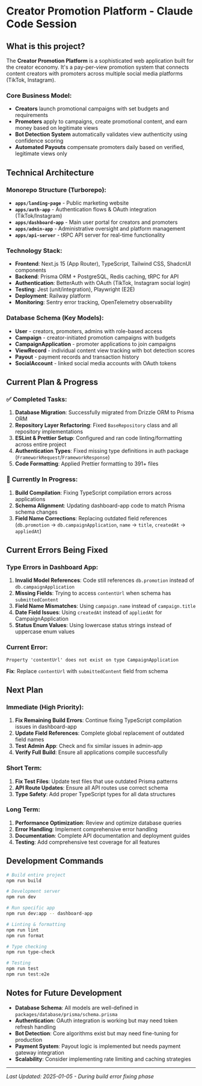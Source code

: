 # Creator Promotion Platform - Claude Code Session

## What is this project?

The **Creator Promotion Platform** is a sophisticated web application built for the creator economy. It's a pay-per-view promotion system that connects content creators with promoters across multiple social media platforms (TikTok, Instagram).

### Core Business Model:

- **Creators** launch promotional campaigns with set budgets and requirements
- **Promoters** apply to campaigns, create promotional content, and earn money based on legitimate views
- **Bot Detection System** automatically validates view authenticity using confidence scoring
- **Automated Payouts** compensate promoters daily based on verified, legitimate views only

## Technical Architecture

### Monorepo Structure (Turborepo):

- **`apps/landing-page`** - Public marketing website
- **`apps/auth-app`** - Authentication flows & OAuth integration (TikTok/Instagram)
- **`apps/dashboard-app`** - Main user portal for creators and promoters
- **`apps/admin-app`** - Administrative oversight and platform management
- **`apps/api-server`** - tRPC API server for real-time functionality

### Technology Stack:

- **Frontend**: Next.js 15 (App Router), TypeScript, Tailwind CSS, ShadcnUI components
- **Backend**: Prisma ORM + PostgreSQL, Redis caching, tRPC for API
- **Authentication**: BetterAuth with OAuth (TikTok, Instagram social login)
- **Testing**: Jest (unit/integration), Playwright (E2E)
- **Deployment**: Railway platform
- **Monitoring**: Sentry error tracking, OpenTelemetry observability

### Database Schema (Key Models):

- **User** - creators, promoters, admins with role-based access
- **Campaign** - creator-initiated promotion campaigns with budgets
- **CampaignApplication** - promoter applications to join campaigns
- **ViewRecord** - individual content view tracking with bot detection scores
- **Payout** - payment records and transaction history
- **SocialAccount** - linked social media accounts with OAuth tokens

## Current Plan & Progress

### ✅ **Completed Tasks:**

1. **Database Migration**: Successfully migrated from Drizzle ORM to Prisma ORM
2. **Repository Layer Refactoring**: Fixed `BaseRepository` class and all repository implementations
3. **ESLint & Prettier Setup**: Configured and ran code linting/formatting across entire project
4. **Authentication Types**: Fixed missing type definitions in auth package (`FrameworkRequest`/`FrameworkResponse`)
5. **Code Formatting**: Applied Prettier formatting to 391+ files

### 🔄 **Currently In Progress:**

1. **Build Compilation**: Fixing TypeScript compilation errors across applications
2. **Schema Alignment**: Updating dashboard-app code to match Prisma schema changes
3. **Field Name Corrections**: Replacing outdated field references (`db.promotion` → `db.campaignApplication`, `name` → `title`, `createdAt` → `appliedAt`)

## Current Errors Being Fixed

### Type Errors in Dashboard App:

1. **Invalid Model References**: Code still references `db.promotion` instead of `db.campaignApplication`
2. **Missing Fields**: Trying to access `contentUrl` when schema has `submittedContent`
3. **Field Name Mismatches**: Using `campaign.name` instead of `campaign.title`
4. **Date Field Issues**: Using `createdAt` instead of `appliedAt` for CampaignApplication
5. **Status Enum Values**: Using lowercase status strings instead of uppercase enum values

### Current Error:

```
Property 'contentUrl' does not exist on type CampaignApplication
```

**Fix**: Replace `contentUrl` with `submittedContent` field from schema

## Next Plan

### Immediate (High Priority):

1. **Fix Remaining Build Errors**: Continue fixing TypeScript compilation issues in dashboard-app
2. **Update Field References**: Complete global replacement of outdated field names
3. **Test Admin App**: Check and fix similar issues in admin-app
4. **Verify Full Build**: Ensure all applications compile successfully

### Short Term:

1. **Fix Test Files**: Update test files that use outdated Prisma patterns
2. **API Route Updates**: Ensure all API routes use correct schema
3. **Type Safety**: Add proper TypeScript types for all data structures

### Long Term:

1. **Performance Optimization**: Review and optimize database queries
2. **Error Handling**: Implement comprehensive error handling
3. **Documentation**: Complete API documentation and deployment guides
4. **Testing**: Add comprehensive test coverage for all features

## Development Commands

```bash
# Build entire project
npm run build

# Development server
npm run dev

# Run specific app
npm run dev:app -- dashboard-app

# Linting & formatting
npm run lint
npm run format

# Type checking
npm run type-check

# Testing
npm run test
npm run test:e2e
```

## Notes for Future Development

- **Database Schema**: All models are well-defined in `packages/database/prisma/schema.prisma`
- **Authentication**: OAuth integration is working but may need token refresh handling
- **Bot Detection**: Core algorithms exist but may need fine-tuning for production
- **Payment System**: Payout logic is implemented but needs payment gateway integration
- **Scalability**: Consider implementing rate limiting and caching strategies

---

_Last Updated: 2025-01-05 - During build error fixing phase_
